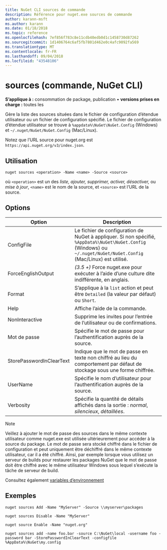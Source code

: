 ```yaml
---
title: NuGet CLI sources de commande
description: Référence pour nuget.exe sources de commande
author: karann-msft
ms.author: karann
ms.date: 01/18/2018
ms.topic: reference
ms.openlocfilehash: 7ef856f783c8e11cdb40edb0d1c1458730d87262
ms.sourcegitcommit: 1d1406764c6af5fb7801d462e0c4afc9092fa569
ms.translationtype: MT
ms.contentlocale: fr-FR
ms.lasthandoff: 09/04/2018
ms.locfileid: "43548106"
---
```

# <a name="sources-command-nuget-cli"></a>sources (commande, NuGet CLI)

**S’applique à :** consommation de package, publication &bullet; **versions prises en charge :** toutes les

Gère la liste des sources situées dans le fichier de configuration d’étendue utilisateur ou un fichier de configuration spécifié. Le fichier de configuration d’étendue utilisateur se trouve à `%appdata%\NuGet\NuGet.Config` (Windows) et `~/.nuget/NuGet/NuGet.Config` (Mac/Linux).

Notez que l’URL source pour nuget.org est `https://api.nuget.org/v3/index.json`.

## <a name="usage"></a>Utilisation

```cli
nuget sources <operation> -Name <name> -Source <source>
```

où `<operation>` est un des *liste, ajouter, supprimer, activer, désactiver,* ou *mise à jour*, `<name>` est le nom de la source, et `<source>` est l’URL de la source.

## <a name="options"></a>Options

| Option | Description |
| --- | --- |
| ConfigFile | Le fichier de configuration de NuGet à appliquer. Si non spécifié, `%AppData%\NuGet\NuGet.Config` (Windows) ou `~/.nuget/NuGet/NuGet.Config` (Mac/Linux) est utilisé.|
| ForceEnglishOutput | *(3.5 +)* Force nuget.exe pour exécuter à l’aide d’une culture dite indifférente, en anglais. |
| Format | S’applique à la `list` action et peut être `Detailed` (la valeur par défaut) ou `Short`. |
| Help | Affiche l’aide de la commande. |
| NonInteractive | Supprime les invites pour l’entrée de l’utilisateur ou de confirmations. |
| Mot de passe | Spécifie le mot de passe pour l’authentification auprès de la source. |
| StorePasswordInClearText | Indique que le mot de passe en texte non chiffré au lieu du comportement par défaut de stockage sous une forme chiffrée. |
| UserName | Spécifie le nom d’utilisateur pour l’authentification auprès de la source. |
| Verbosity | Spécifie la quantité de détails affichés dans la sortie : *normal*, *silencieux*, *détaillées*. |

> [!Note]
> Veillez à ajouter le mot de passe des sources dans le même contexte utilisateur comme nuget.exe est utilisée ultérieurement pour accéder à la source du package. Le mot de passe sera stocké chiffré dans le fichier de configuration et peut uniquement être déchiffré dans le même contexte utilisateur, car il a été chiffré. Ainsi, par exemple lorsque vous utilisez un serveur de builds pour restaurer les packages NuGet que le mot de passe doit être chiffré avec le même utilisateur Windows sous lequel s’exécute la tâche de serveur de build.

Consultez également [variables d’environnement](cli-ref-environment-variables.md)

## <a name="examples"></a>Exemples

```cli
nuget sources Add -Name "MyServer" -Source \\myserver\packages

nuget sources Disable -Name "MyServer"

nuget source Enable -Name "nuget.org"

nuget sources add -name foo.bar -source C:\NuGet\local -username foo -password bar -StorePasswordInClearText -configfile %AppData%\NuGet\my.config
```
